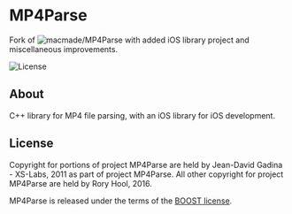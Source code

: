 MP4Parse
========

Fork of ![macmade/MP4Parse](https://github.com/macmade/MP4Parse) with added iOS library project and miscellaneous improvements.

![License](https://img.shields.io/badge/license-boost-brightgreen.svg?style=flat)

About
-----

C++ library for MP4 file parsing, with an iOS library for iOS development. 

License
-------

Copyright for portions of project MP4Parse are held by Jean-David Gadina - XS-Labs, 2011 as part of project MP4Parse. All other copyright for project MP4Parse are held by Rory Hool, 2016.

MP4Parse is released under the terms of the [BOOST license](LICENSE.md).
